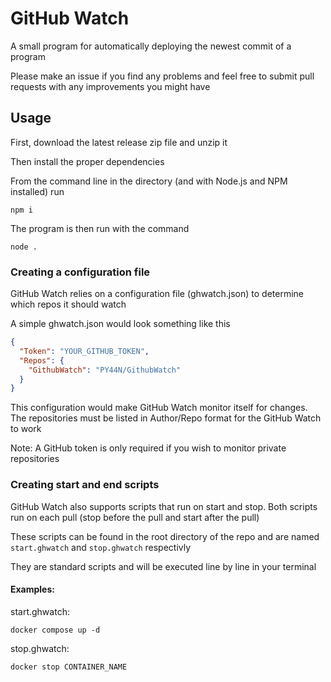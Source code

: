 # GitHub Watch

A small program for automatically deploying the newest commit of a program

Please make an issue if you find any problems and feel free to submit pull requests with any improvements you might have

## Usage

First, download the latest release zip file and unzip it

Then install the proper dependencies

From the command line in the directory (and with Node.js and NPM installed) run

```
npm i
```

The program is then run with the command

```
node .
```

### Creating a configuration file

GitHub Watch relies on a configuration file (ghwatch.json) to determine which repos it should watch

A simple ghwatch.json would look something like this

```json
{
  "Token": "YOUR_GITHUB_TOKEN",
  "Repos": {
    "GithubWatch": "PY44N/GithubWatch"
  }
}
```

This configuration would make GitHub Watch monitor itself for changes. The repositories must be listed in Author/Repo format for the GitHub Watch to work

Note: A GitHub token is only required if you wish to monitor private repositories

### Creating start and end scripts

GitHub Watch also supports scripts that run on start and stop. Both scripts run on each pull (stop before the pull and start after the pull)

These scripts can be found in the root directory of the repo and are named `start.ghwatch` and `stop.ghwatch` respectivly

They are standard scripts and will be executed line by line in your terminal

#### Examples:

start.ghwatch:

```
docker compose up -d
```

stop.ghwatch:

```
docker stop CONTAINER_NAME
```